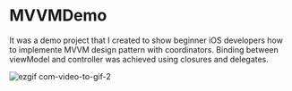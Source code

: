 # MVVMDemo
It was a demo project that I created to show beginner iOS developers how to implemente MVVM design pattern with coordinators. Binding between viewModel and controller
was achieved using closures and delegates.

![ezgif com-video-to-gif-2](https://user-images.githubusercontent.com/90374492/231335227-a8fa5302-ac8a-4c40-bee5-bd613a366bb1.gif)
